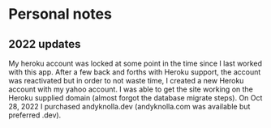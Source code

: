 # Personal notes
## 2022 updates
My heroku account was locked at some point in the time since I last worked with this app. After a few back and forths with Heroku support, the account was reactivated but in order to not waste time, I created a new Heroku account with my yahoo account. I was able to get the site working on the Heroku supplied domain (almost forgot the database migrate steps). On Oct 28, 2022 I purchased andyknolla.dev (andyknolla.com was available but preferred .dev).